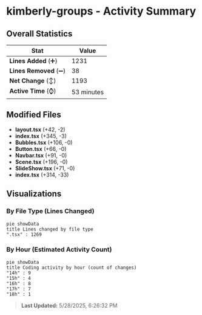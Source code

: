 # kimberly-groups - Activity Summary 

## Overall Statistics

| Stat                   | Value                                                             |
| ---------------------- | ----------------------------------------------------------------- |
| **Lines Added** (➕)   | 1231                                          |
| **Lines Removed** (➖) | 38                                        |
| **Net Change** (↕)    | 1193                |
| **Active Time** (⌚)   | 53 minutes |


## Modified Files
- **layout.tsx** (+42, -2)
- **index.tsx** (+345, -3)
- **Bubbles.tsx** (+106, -0)
- **Button.tsx** (+66, -0)
- **Navbar.tsx** (+91, -0)
- **Scene.tsx** (+196, -0)
- **SlideShow.tsx** (+71, -0)
- **index.tsx** (+314, -33)

## Visualizations

### By File Type (Lines Changed)

```mermaid
pie showData
title Lines changed by file type
".tsx" : 1269
```

### By Hour (Estimated Activity Count)

```mermaid
pie showData
title Coding activity by hour (count of changes)
"14h" : 9
"15h" : 4
"16h" : 8
"17h" : 7
"18h" : 1
```


> **Last Updated:** 5/28/2025, 6:26:32 PM